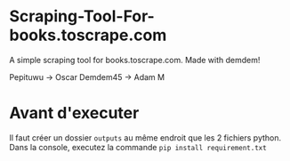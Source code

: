 # Scraping-Tool-For-books.toscrape.com
A simple scraping tool for books.toscrape.com. Made with demdem!

Pepituwu -> Oscar
Demdem45 -> Adam M

# Avant d'executer
Il faut créer un dossier ```outputs``` au même endroit que les 2 fichiers python.
Dans la console, executez la commande ```pip install requirement.txt```